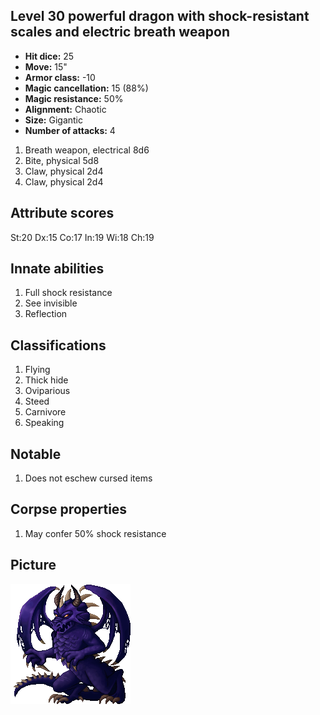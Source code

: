 ## Level 30 powerful dragon with shock-resistant scales and electric breath weapon

- **Hit dice:** 25
- **Move:** 15"
- **Armor class:** -10
- **Magic cancellation:** 15 (88%)
- **Magic resistance:** 50%
- **Alignment:** Chaotic
- **Size:** Gigantic
- **Number of attacks:** 4
1. Breath weapon, electrical 8d6
2. Bite, physical 5d8
3. Claw, physical 2d4
4. Claw, physical 2d4

## Attribute scores

St:20 Dx:15 Co:17 In:19 Wi:18 Ch:19

## Innate abilities

1. Full shock resistance
2. See invisible
3. Reflection

## Classifications

1. Flying
2. Thick hide
3. Oviparious
4. Steed
5. Carnivore
6. Speaking

## Notable

1. Does not eschew cursed items

## Corpse properties

1. May confer 50% shock resistance

## Picture

![Ancient blue dragon](https://github.com/hyvanmielenpelit/GnollHackTileSet/blob/main/Monsters/ancient_blue_dragon/ancient_blue_dragon.png)
